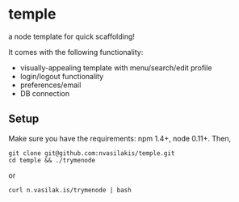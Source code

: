 temple
======

a node template for quick scaffolding!

It comes with the following functionality:
* visually-appealing template with menu/search/edit profile
* login/logout functionality
* preferences/email
* DB connection

## Setup

Make sure you have the requirements: npm 1.4+, node 0.11+. Then,

```
git clone git@github.com:nvasilakis/temple.git
cd temple && ./trymenode
```

or 

`curl n.vasilak.is/trymenode | bash`
